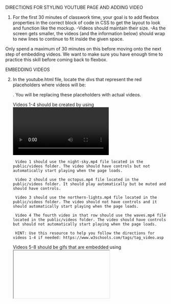 DIRECTIONS FOR STYLING YOUTUBE PAGE AND ADDING VIDEO

1. For the first 30 minutes of classwork time, your goal is to add flexbox properties in the correct block of code in CSS to get the layout to look and function like the mockup. 
    -Videos should maintain their size. 
    -As the screen gets smaller, the videos (and the information below) should wrap to new lines to continue to fit inside the given space. 

Only spend a maximum of 30 minutes on this before moving onto the next step of embedding videos. We want to make sure you have enough time to practice this skill before coming back to flexbox. 


EMBEDDING VIDEOS

2. In the youtube.html file, locate the divs that represent the red placeholders where videos will be: <div class="container-video-placeholder"></div>. You will be replacing these placeholders with actual videos.

    Videos 1-4 should be created by using <video> HTML tags.
    
        Video 1 should use the night-sky.mp4 file located in the public/videos folder. The video should have controls but not automatically start playing when the page loads.

        Video 2 should use the octopus.mp4 file located in the public/videos folder. It should play automatically but be muted and should have controls.

        Video 3 should use the northern-lights.mp4 file located in the public/videos folder. The video should not have controls and it should automatically start playing when the page loads. 

        Video 4 The fourth video in that row should use the waves.mp4 file located in the public/videos folder. The video should have controls but should not automatically start playing when the page loads. 

        HINT: Use this resource to help you follow the directions for videos 1-4 if needed: https://www.w3schools.com/tags/tag_video.asp

    Videos 5-8 should be gifs that are embedded using <iframe> elements. 
        a. To get the code for each gif, follow the link provided below. 
        b. Click the "Embed" link on giphy's website. 
        d. Copy the given code. 
        e. Paste the code in the appropriate place in the youtube.html file. Remember, you're replacing the divs that create the red box placeholders in the youtube.html file: <div class="container-video-placeholder"></div>.
        
        Hint: You will have to take out some of the provided code from Giphy for sizing, etc. to get the gifs to show up in the same way as the mockup.

        The links for the gifs are:
            i.   https://giphy.com/gifs/look-shrug-oprah-l4pTsh45Dg7jnDM6Q
            ii.  https://giphy.com/gifs/nba-warriors-golden-state-xUPGck7rzlAftbFZza
            iii. https://giphy.com/gifs/news-cat-zoom-WEHxZg35QBFXvXkXpe
            iv.  https://giphy.com/gifs/whoa-hd-tim-and-eric-xT0xeJpnrWC4XWblEk

    Videos 9 & 10 should be included into the page with the <embed> tag. The src attribute should link to the file location in your file structure (video 9: dandelion.mp4 & video 10: trees.mp4), and the type value should be "video/mp4"     

    Videos 11 & 12 should be included in the page by using the embed code given by YouTube. To embed videos from YouTube:
        a. Follow the provided links:
            i.  https://www.youtube.com/watch?v=dmK5-3ZhXX8
            ii. https://www.youtube.com/watch?v=n4crvs-KTBw 
        b. Click "SHARE"
        c. Click "Embed"
        d. Copy the code provided in the <iframe> tag.
        e. Paste it in the appropriate spot in the youtube.html page. 

        Hint: You will have to take out some of the provided code from YouTube for sizing to get the gifs to show up in the same way as the mockup.

If you get done with all of these directions, move on to the Spotify challenge. If you've already done that, go back to the classwork from period 2 and continue coding the layouts for Twitter and Facebook. 





